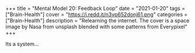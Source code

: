 +++
title = "Mental Model 20: Feedback Loop"
date = "2021-01-20"
tags = ["Brain-Health"]
cover = "https://i.redd.it/n3vp652donj61.png"
categories = ["Brain-Health"]
description = "Relearning the internet. The cover is a space image by Nasa from unsplash blended with some patterns from Everypixel"
+++

Its a system...
